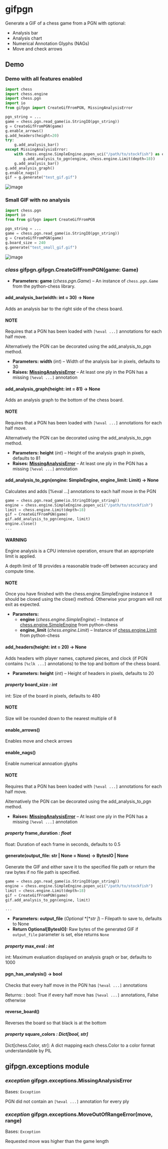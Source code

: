 # gifpgn

Generate a GIF of a chess game from a PGN with optional:

* Analysis bar
* Analysis chart
* Numerical Annotation Glyphs (NAGs)
* Move and check arrows

## Demo

### Demo with all features enabled

```python
import chess
import chess.engine
import chess.pgn
import io
from gifpgn import CreateGifFromPGN, MissingAnalysisError

pgn_string = ...
game = chess.pgn.read_game(io.StringIO(pgn_string))
g = CreateGifFromPGN(game)
g.enable_arrows()
g.add_headers(height=20)
try:
	g.add_analysis_bar()    
except MissingAnalysisError:
	with chess.engine.SimpleEngine.popen_uci("/path/to/stockfish") as engine:
		g.add_analysis_to_pgn(engine, chess.engine.Limit(depth=18))
	g.add_analysis_bar()
g.add_analysis_graph()
g.enable_nags()
gif = g.generate("test_gif.gif")
```

![image](https://i.imgur.com/hxQM0cl.gif)

### Small GIF with no analysis

```python
import chess.pgn
import io
from from gifpgn import CreateGifFromPGN

pgn_string = ...
game = chess.pgn.read_game(io.StringIO(pgn_string))
g = CreateGifFromPGN(game)
g.board_size = 240
g.generate("test_small_gif.gif")
```

![image](https://i.imgur.com/HkT2K8k.gif)

### *class* gifpgn.gifpgn.CreateGifFromPGN(game: Game)

* **Parameters:**
  **game** (*chess.pgn.Game*) – An instance of `chess.pgn.Game` from the python-chess library.

#### add_analysis_bar(width: int = 30) → None

Adds an analysis bar to the right side of the chess board.

#### NOTE
Requires that a PGN has been loaded with `[%eval ...]` annotations for
each half move.

Alternatively the PGN can be decorated using the add_analysis_to_pgn method.

* **Parameters:**
  **width** (*int*) – Width of the analysis bar in pixels, defaults to 30
* **Raises:**
  [**MissingAnalysisError**](#gifpgn.exceptions.MissingAnalysisError) – At least one ply in the PGN has a missing `[%eval ...]` annotation

#### add_analysis_graph(height: int = 81) → None

Adds an analysis graph to the bottom of the chess board.

#### NOTE
Requires that a PGN has been loaded with `[%eval ...]` annotations for
each half move.

Alternatively the PGN can be decorated using the add_analysis_to_pgn method.

* **Parameters:**
  **height** (*int*) – Height of the analysis graph in pixels, defaults to 81
* **Raises:**
  [**MissingAnalysisError**](#gifpgn.exceptions.MissingAnalysisError) – At least one ply in the PGN has a missing `[%eval ...]` annotation

#### add_analysis_to_pgn(engine: SimpleEngine, engine_limit: Limit) → None

Calculates and adds [%eval …] annotations to each half move in the PGN

```python
game = chess.pgn.read_game(io.StringIO(pgn_string))
engine = chess.engine.SimpleEngine.popen_uci("/path/to/stockfish")
limit = chess.engine.Limit(depth=18)
gif = CreateGifFromPGN(game)
gif.add_analysis_to_pgn(engine, limit)
engine.close()
...
```

#### WARNING
Engine analysis is a CPU intensive operation, ensure that an appropriate
limit is applied.

A depth limit of 18 provides a reasonable trade-off
between accuracy and compute time.

#### NOTE
Once you have finished with the chess.engine.SimpleEngine instance it should be
closed using the close() method. Otherwise your program will not exit as expected.

* **Parameters:**
  * **engine** (*chess.engine.SimpleEngine*) – Instance of [chess.engine.SimpleEngine](https://python-chess.readthedocs.io/en/latest/engine.html) from python-chess
  * **engine_limit** (*chess.engine.Limit*) – Instance of [chess.engine.Limit](https://python-chess.readthedocs.io/en/latest/engine.html#chess.engine.Limit) from python-chess

#### add_headers(height: int = 20) → None

Adds headers with player names, captured pieces, and clock (if PGN contains 
`[%clk ...]` annotations) to the top and bottom of the chess board.

* **Parameters:**
  **height** (*int*) – Height of headers in pixels, defaults to 20

#### *property* board_size *: int*

int: Size of the board in pixels, defaults to 480

#### NOTE
Size will be rounded down to the nearest multiple of 8

#### enable_arrows()

Enables move and check arrows

#### enable_nags()

Enable numerical annoation glyphs

#### NOTE
Requires that a PGN has been loaded with `[%eval ...]` annotations for
each half move.

Alternatively the PGN can be decorated using the add_analysis_to_pgn method.

* **Raises:**
  [**MissingAnalysisError**](#gifpgn.exceptions.MissingAnalysisError) – At least one ply in the PGN has a missing `[%eval ...]` annotation

#### *property* frame_duration *: float*

float: Duration of each frame in seconds, defaults to 0.5

#### generate(output_file: str | None = None) → BytesIO | None

Generate the GIF and either save it to the specified file path or return the
raw bytes if no file path is specified.

```python
game = chess.pgn.read_game(io.StringIO(pgn_string))
engine = chess.engine.SimpleEngine.popen_uci("/path/to/stockfish")
limit = chess.engine.Limit(depth=18)
gif = CreateGifFromPGN(game)
gif.add_analysis_to_pgn(engine, limit)

...
```

* **Parameters:**
  **output_file** (*Optional* *[**str* *]*) – Filepath to save to, defaults to None
* **Return Optional[BytesIO]:**
  Raw bytes of the generated GIF if `output_file` parameter is set, else returns `None`

#### *property* max_eval *: int*

int: Maximum evaluation displayed on analysis graph or bar, defaults to 1000

#### pgn_has_analysis() → bool

Checks that every half move in the PGN has `[%eval ...]` annotations

Returns:
: bool: True if every half move has `[%eval ...]` annotations, False otherwise

#### reverse_board()

Reverses the board so that black is at the bottom

#### *property* square_colors *: Dict[bool, str]*

Dict[chess.Color, str]: A dict mapping each chess.Color to a color format understandable by PIL

## gifpgn.exceptions module

### *exception* gifpgn.exceptions.MissingAnalysisError

Bases: `Exception`

PGN did not contain an `[%eval ...]` annotation for every ply

### *exception* gifpgn.exceptions.MoveOutOfRangeError(move, range)

Bases: `Exception`

Requested move was higher than the game length
